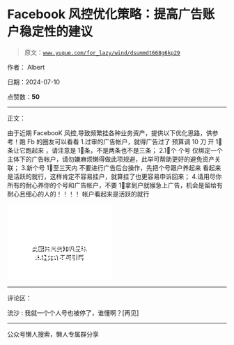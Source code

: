 # Facebook 风控优化策略：提高广告账户稳定性的建议

> 原文：[`www.yuque.com/for_lazy/wind/dsummdt668g6kp29`](https://www.yuque.com/for_lazy/wind/dsummdt668g6kp29)

作者： Albert

日期：2024-07-10

点赞数：**50**

* * *

正文：

由于近期 FacebooK 风控,导致频繁挂各种业务资产，提供以下优化思路，供参考！跑 Fb 的圈友可以看看 1.过审的广告帐户，就得广告过了 预算调 10 刀
开 1⃣️条让它跑起来 ，请注意是 1⃣️条，不是两条也不是三条； 2.1⃣️个 个号
仅绑定一个主体下的广告帐户，请勿嫌麻烦懒得做此项规避，此举可帮助更好的避免资产关联； 3.新个号 1⃣️至三天内 不要进行广告后台操作，先把个号跟户养起来
看起来是活跃的就行，这样肯定不容易挂户，就算挂了也更容易申诉回来；
4.请用尽你所有的耐心养你的个号和广告帐户，不要 1⃣️拿到户就猴急上广告，机会是留给有耐心且细心的人的！！！！ 帐户看起来是活跃的就行

![](img/17d4e16bb594538d3f53d293e88957e1.png "None")

* * *

评论区：

流沙 : 我就一个个人号也被停了，谁懂啊？[再见]

* * *

公众号懒人搜索，懒人专属群分享
